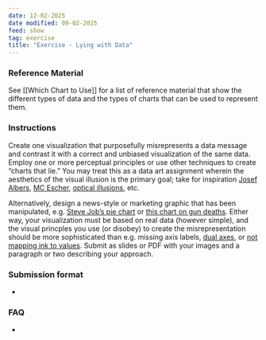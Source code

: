 ```yaml
---
date: 12-02-2025
date modified: 09-02-2025
feed: show
tag: exercise
title: "Exercise - Lying with Data"
---
```

### Reference Material

See [[Which Chart to Use]] for a list of reference material that show the different types of data and the types of charts that can be used to represent them.

### Instructions

Create one visualization that purposefully misrepresents a data message and contrast it with a correct and unbiased visualization of the same data. Employ one or more perceptual principles or use other techniques to create “charts that lie.” You may treat this as a data art assignment wherein the aesthetics of the visual illusion is the primary goal; take for inspiration [Josef Albers](https://acpress.amherst.edu/books/intersectingcolors/chapter/josef-albers-and-the-science-of-seeing/), [MC Escher](https://www.youtube.com/watch?v=Ty1twivydVA), [optical illusions](https://en.wikipedia.org/wiki/Optical_illusion), etc.

Alternatively, design a news-style or marketing graphic that has been manipulated, e.g. [Steve Job’s pie chart](https://docs.google.com/presentation/d/1hsCzdE5F5RTOT8HEsHd34xBkrDXhNX_RsaMXHAHjjKQ/edit#slide=id.g508582c814_0_346) or [this chart on gun deaths](https://www.livescience.com/45083-misleading-gun-death-chart.html). Either way, your visualization must be based on real data (however simple), and the visual princples you use (or disobey) to create the misrepresentation should be more sophisticated than e.g. missing axis labels, [dual axes](https://www.washingtonpost.com/resizer/NeXfD4yF50x3U2UPXtcbLNYB78o=/arc-anglerfish-washpost-prod-washpost/public/LWPXZOFVXBDGPNGIUQGCNVFDMA.png), or [not mapping ink to values](https://docs.google.com/presentation/d/1hsCzdE5F5RTOT8HEsHd34xBkrDXhNX_RsaMXHAHjjKQ/edit#slide=id.gbecdbfaef3_0_217). Submit as slides or PDF with your images and a paragraph or two describing your approach.

### Submission format

-
### FAQ

-